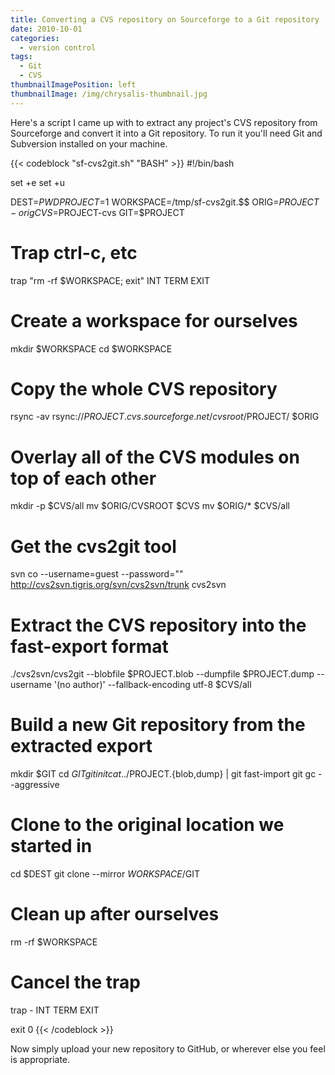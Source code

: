```yaml
---
title: Converting a CVS repository on Sourceforge to a Git repository
date: 2010-10-01
categories:
  - version control
tags:
  - Git
  - CVS
thumbnailImagePosition: left
thumbnailImage: /img/chrysalis-thumbnail.jpg
---
```


Here's a script I came up with to extract any project's CVS repository from Sourceforge and convert it into a Git repository. To run it you'll need Git and Subversion installed on your machine.

<!--more-->

{{< codeblock "sf-cvs2git.sh" "BASH" >}}
#!/bin/bash

set +e
set +u

DEST=$PWD
PROJECT=$1
WORKSPACE=/tmp/sf-cvs2git.$$
ORIG=$PROJECT-orig
CVS=$PROJECT-cvs
GIT=$PROJECT

# Trap ctrl-c, etc
trap "rm -rf $WORKSPACE; exit" INT TERM EXIT

# Create a workspace for ourselves
mkdir $WORKSPACE
cd $WORKSPACE

# Copy the whole CVS repository
rsync -av rsync://$PROJECT.cvs.sourceforge.net/cvsroot/$PROJECT/ $ORIG

# Overlay all of the CVS modules on top of each other
mkdir -p $CVS/all
mv $ORIG/CVSROOT $CVS
mv $ORIG/* $CVS/all

# Get the cvs2git tool
svn co --username=guest --password="" http://cvs2svn.tigris.org/svn/cvs2svn/trunk cvs2svn

# Extract the CVS repository into the fast-export format
./cvs2svn/cvs2git --blobfile $PROJECT.blob --dumpfile $PROJECT.dump --username '(no author)' --fallback-encoding utf-8 $CVS/all

# Build a new Git repository from the extracted export
mkdir $GIT
cd $GIT
git init
cat ../$PROJECT.{blob,dump} | git fast-import
git gc --aggressive

# Clone to the original location we started in
cd $DEST
git clone --mirror $WORKSPACE/$GIT

# Clean up after ourselves
rm -rf $WORKSPACE

# Cancel the trap
trap - INT TERM EXIT

exit 0
{{< /codeblock >}}

Now simply upload your new repository to GitHub, or wherever else you feel is appropriate.

